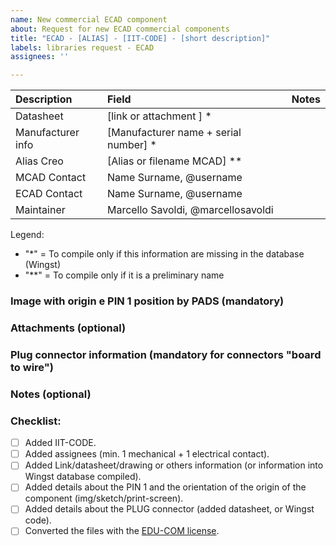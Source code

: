 ```yaml
---
name: New commercial ECAD component
about: Request for new ECAD commercial components
title: "ECAD - [ALIAS] - [IIT-CODE] - [short description]"
labels: libraries request - ECAD
assignees: ''

---
```


| Description        | Field                                 | Notes |
|:-------------------|:--------------------------------------|:------|
| Datasheet          | [link or attachment ] *               |       |
| Manufacturer info  | [Manufacturer name + serial number] * |       |
| Alias Creo         | [Alias or filename MCAD] \**          |       |
| MCAD Contact       | Name Surname, @username               |       |
| ECAD Contact       | Name Surname, @username               |       |
| Maintainer         | Marcello Savoldi, @marcellosavoldi    |       |

Legend:  
 - "\*" = To compile only if this information are missing in the database (Wingst)  
 - "\**" = To compile only if it is a preliminary name

### Image with origin e PIN 1 position by PADS (mandatory)

###  Attachments (optional)

### Plug connector information (mandatory for connectors "board to wire")

### Notes (optional)


### Checklist:
- [ ] Added IIT-CODE.
- [ ] Added assignees (min. 1 mechanical + 1 electrical contact).
- [ ] Added Link/datasheet/drawing or others information (or information into Wingst database compiled).
- [ ] Added details about the PIN 1 and the orientation of the origin of the component (img/sketch/print-screen).
- [ ] Added details about the PLUG connector (added datasheet, or Wingst code).
- [ ] Converted the files with the [EDU-COM license](https://www.ptc.com/en/support/article/CS33072).
